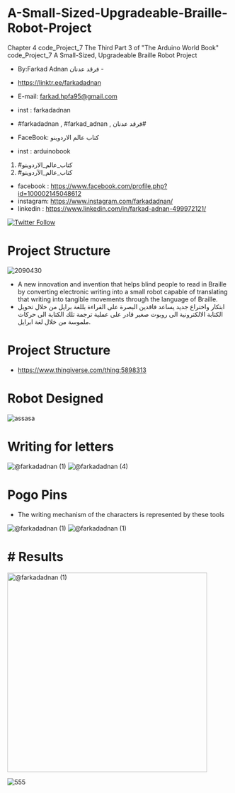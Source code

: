 # A-Small-Sized-Upgradeable-Braille-Robot-Project
Chapter 4 code_Project_7 The Third Part 3 of "The Arduino World Book" code_Project_7 A Small-Sized, Upgradeable Braille Robot Project

-  By:Farkad Adnan فرقد عدنان -
- https://linktr.ee/farkadadnan

 - E-mail: farkad.hpfa95@gmail.com 
- inst : farkadadnan 
- #farkadadnan , #farkad_adnan , فرقد عدنان# 
- FaceBook: كتاب عالم الاردوينو 
- inst : arduinobook
1. #كتاب_عالم_الاردوينو
2. #كتاب_عالم_الآردوينو 

* facebook : https://www.facebook.com/profile.php?id=100002145048612
* instagram:  https://www.instagram.com/farkadadnan/
* linkedin : https://www.linkedin.com/in/farkad-adnan-499972121/

 <p>
 <a href='https://mobile.twitter.com/farkadadnan'>
        <img alt="Twitter Follow" src="https://img.shields.io/twitter/follow/farkadadnan?label=%40farkadadnan&style=social" alt='Twitter' align="center"/>
    </a>
</p>

# Project Structure

![2090430](https://user-images.githubusercontent.com/35774039/223852026-6e91894e-deb1-4aff-9bb5-9a0d0e79c801.png)


- A new innovation and invention that helps blind people to read in Braille by converting electronic writing into a small robot capable of translating that writing into tangible movements through the language of Braille.
- ابتكار واختراع جديد يساعد فاقدين البصرة على القراءة بللغة برايل من خلال تحويل الكتابة الالكترونية الى روبوت صغير قادر على عملية ترجمة تلك الكتابة الى حركات ملموسة من خلال لغة ابرايل.

# Project Structure
- https://www.thingiverse.com/thing:5898313

# Robot  Designed
![assasa](https://user-images.githubusercontent.com/35774039/223853011-d9b92084-6df2-440f-ab60-d3b719d34be4.PNG)

 

# Writing for letters
![@farkadadnan (1)](https://user-images.githubusercontent.com/35774039/223852854-26b4439f-f5e6-4bb8-9858-2cb7c1acaa58.gif)
![@farkadadnan (4)](https://user-images.githubusercontent.com/35774039/223852882-6c745a99-54dd-42f8-8c43-49d034513ac2.png)

# Pogo Pins 

- The writing mechanism of the characters is represented by these tools

![@farkadadnan (1)](https://user-images.githubusercontent.com/35774039/223853148-94c3c801-bc46-4e0f-b023-07050923ca59.jpg)
![@farkadadnan (1)](https://user-images.githubusercontent.com/35774039/223853152-10ae59a9-88ac-40e6-a368-4142a97f2326.png)



#  # Results

<img width="451" alt="@farkadadnan (1)" src="https://user-images.githubusercontent.com/35774039/223853289-23c27bda-7164-42df-b11f-09c8e965fb32.png">


![555](https://user-images.githubusercontent.com/35774039/223853327-5b41d576-37d9-41cd-aae8-e40747fc4844.PNG)



